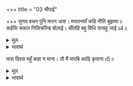 +++
title = "03 चौपाई"

+++
सुनत बचन पुनि मारन धावा। मयतनयाँ कहि नीति बुझावा॥  
कहेसि सकल निसिचरिन्ह बोलाई। सीतहि बहु बिधि त्रासहु जाई॥4॥  

<details><summary>मूल</summary>

सुनत बचन पुनि मारन धावा। मयतनयाँ कहि नीति बुझावा॥  
कहेसि सकल निसिचरिन्ह बोलाई। सीतहि बहु बिधि त्रासहु जाई॥4॥  
</details>

<details><summary>भावार्थ</summary>

सीताजी के ये वचन सुनते ही वह मारने दौडा। तब मय दानव की पुत्री मन्दोदरी ने नीति कहकर उसे समझाया। तब रावण ने सब दासियों को बुलाकर कहा कि जाकर सीता को बहुत प्रकार से भय दिखलाओ॥4॥  
</details>

मास दिवस महुँ कहा न माना। तौ मैं मारबि काढि कृपाना॥5॥  

<details><summary>मूल</summary>

मास दिवस महुँ कहा न माना। तौ मैं मारबि काढि कृपाना॥5॥  
</details>

<details><summary>भावार्थ</summary>

यदि महीने भर में यह कहा न माने तो मैं इसे तलवार निकालकर मार डालूँगा॥5॥  
</details>

